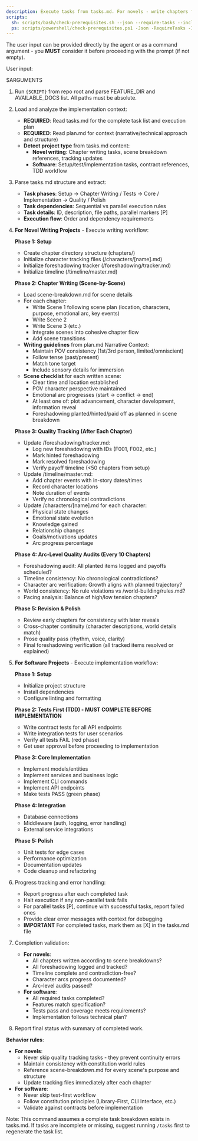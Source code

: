 ```yaml
---
description: Execute tasks from tasks.md. For novels - write chapters following scene plans with automatic tracking. For software - implement code following TDD and technical plan.
scripts:
  sh: scripts/bash/check-prerequisites.sh --json --require-tasks --include-tasks
  ps: scripts/powershell/check-prerequisites.ps1 -Json -RequireTasks -IncludeTasks
---
```


The user input can be provided directly by the agent or as a command argument - you **MUST** consider it before proceeding with the prompt (if not empty).

User input:

$ARGUMENTS

1. Run `{SCRIPT}` from repo root and parse FEATURE_DIR and AVAILABLE_DOCS list. All paths must be absolute.

2. Load and analyze the implementation context:
   - **REQUIRED**: Read tasks.md for the complete task list and execution plan
   - **REQUIRED**: Read plan.md for context (narrative/technical approach and structure)
   - **Detect project type** from tasks.md content:
     * **Novel writing**: Chapter writing tasks, scene breakdown references, tracking updates
     * **Software**: Setup/test/implementation tasks, contract references, TDD workflow

3. Parse tasks.md structure and extract:
   - **Task phases**: Setup → Chapter Writing / Tests → Core / Implementation → Quality / Polish
   - **Task dependencies**: Sequential vs parallel execution rules
   - **Task details**: ID, description, file paths, parallel markers [P]
   - **Execution flow**: Order and dependency requirements

4. **For Novel Writing Projects** - Execute writing workflow:

   **Phase 1: Setup**
   - Create chapter directory structure (chapters/)
   - Initialize character tracking files (/characters/[name].md)
   - Initialize foreshadowing tracker (/foreshadowing/tracker.md)
   - Initialize timeline (/timeline/master.md)

   **Phase 2: Chapter Writing (Scene-by-Scene)**
   - Load scene-breakdown.md for scene details
   - For each chapter:
     * Write Scene 1 following scene plan (location, characters, purpose, emotional arc, key events)
     * Write Scene 2
     * Write Scene 3 (etc.)
     * Integrate scenes into cohesive chapter flow
     * Add scene transitions
   - **Writing guidelines** from plan.md Narrative Context:
     * Maintain POV consistency (1st/3rd person, limited/omniscient)
     * Follow tense (past/present)
     * Match tone target
     * Include sensory details for immersion
   - **Scene checklist** for each written scene:
     * Clear time and location established
     * POV character perspective maintained
     * Emotional arc progresses (start → conflict → end)
     * At least one of: plot advancement, character development, information reveal
     * Foreshadowing planted/hinted/paid off as planned in scene breakdown
   
   **Phase 3: Quality Tracking (After Each Chapter)**
   - Update /foreshadowing/tracker.md:
     * Log new foreshadowing with IDs (F001, F002, etc.)
     * Mark hinted foreshadowing
     * Mark resolved foreshadowing
     * Verify payoff timeline (<50 chapters from setup)
   - Update /timeline/master.md:
     * Add chapter events with in-story dates/times
     * Record character locations
     * Note duration of events
     * Verify no chronological contradictions
   - Update /characters/[name].md for each character:
     * Physical state changes
     * Emotional state evolution
     * Knowledge gained
     * Relationship changes
     * Goals/motivations updates
     * Arc progress percentage

   **Phase 4: Arc-Level Quality Audits (Every 10 Chapters)**
   - Foreshadowing audit: All planted items logged and payoffs scheduled?
   - Timeline consistency: No chronological contradictions?
   - Character arc verification: Growth aligns with planned trajectory?
   - World consistency: No rule violations vs /world-building/rules.md?
   - Pacing analysis: Balance of high/low tension chapters?

   **Phase 5: Revision & Polish**
   - Review early chapters for consistency with later reveals
   - Cross-chapter continuity (character descriptions, world details match)
   - Prose quality pass (rhythm, voice, clarity)
   - Final foreshadowing verification (all tracked items resolved or explained)

5. **For Software Projects** - Execute implementation workflow:

   **Phase 1: Setup**
   - Initialize project structure
   - Install dependencies
   - Configure linting and formatting

   **Phase 2: Tests First (TDD) - MUST COMPLETE BEFORE IMPLEMENTATION**
   - Write contract tests for all API endpoints
   - Write integration tests for user scenarios
   - Verify all tests FAIL (red phase)
   - Get user approval before proceeding to implementation

   **Phase 3: Core Implementation**
   - Implement models/entities
   - Implement services and business logic
   - Implement CLI commands
   - Implement API endpoints
   - Make tests PASS (green phase)

   **Phase 4: Integration**
   - Database connections
   - Middleware (auth, logging, error handling)
   - External service integrations

   **Phase 5: Polish**
   - Unit tests for edge cases
   - Performance optimization
   - Documentation updates
   - Code cleanup and refactoring

6. Progress tracking and error handling:
   - Report progress after each completed task
   - Halt execution if any non-parallel task fails
   - For parallel tasks [P], continue with successful tasks, report failed ones
   - Provide clear error messages with context for debugging
   - **IMPORTANT** For completed tasks, mark them as [X] in the tasks.md file

7. Completion validation:
   - **For novels**:
     * All chapters written according to scene breakdowns?
     * All foreshadowing logged and tracked?
     * Timeline complete and contradiction-free?
     * Character arcs progress documented?
     * Arc-level audits passed?
   - **For software**:
     * All required tasks completed?
     * Features match specification?
     * Tests pass and coverage meets requirements?
     * Implementation follows technical plan?
   
8. Report final status with summary of completed work.

**Behavior rules**:
- **For novels**: 
  * Never skip quality tracking tasks - they prevent continuity errors
  * Maintain consistency with constitution world rules
  * Reference scene-breakdown.md for every scene's purpose and structure
  * Update tracking files immediately after each chapter
- **For software**:
  * Never skip test-first workflow
  * Follow constitution principles (Library-First, CLI Interface, etc.)
  * Validate against contracts before implementation

Note: This command assumes a complete task breakdown exists in tasks.md. If tasks are incomplete or missing, suggest running `/tasks` first to regenerate the task list.
